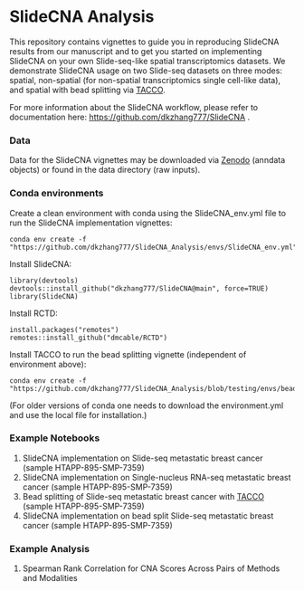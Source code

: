 # SlideCNA Analysis

This repository contains vignettes to guide you in reproducing SlideCNA results from our manuscript and to get you started on implementing SlideCNA on your own Slide-seq-like spatial transcriptomics datasets. We demonstrate SlideCNA usage on two Slide-seq datasets on three modes: spatial, non-spatial (for non-spatial transcriptomics single cell-like data), and spatial with bead splitting via [TACCO](https://www.nature.com/articles/s41587-023-01657-3).

For more information about the SlideCNA workflow, please refer to documentation here: https://github.com/dkzhang777/SlideCNA .

### Data
Data for the SlideCNA vignettes may be downloaded via [Zenodo](https://doi.org/10.5281/zenodo.10658097) (anndata objects) or found in the data directory (raw inputs).

### Conda environments
Create a clean environment with conda using the SlideCNA_env.yml file to run the SlideCNA implementation vignettes:
```
conda env create -f "https://github.com/dkzhang777/SlideCNA_Analysis/envs/SlideCNA_env.yml"
```

Install SlideCNA:
```
library(devtools)
devtools::install_github("dkzhang777/SlideCNA@main", force=TRUE)
library(SlideCNA)
```

Install RCTD:
```
install.packages("remotes")
remotes::install_github("dmcable/RCTD")
```

Install TACCO to run the bead splitting vignette (independent of environment above):
```
conda env create -f "https://github.com/dkzhang777/SlideCNA_Analysis/blob/testing/envs/bead_split_env.yml"
```

(For older versions of conda one needs to download the environment.yml and use the local file for installation.)

### Example Notebooks
1. SlideCNA implementation on Slide-seq metastatic breast cancer (sample HTAPP-895-SMP-7359)
2. SlideCNA implementation on Single-nucleus RNA-seq metastatic breast cancer (sample HTAPP-895-SMP-7359)
3. Bead splitting of Slide-seq metastatic breast cancer with [TACCO](https://www.nature.com/articles/s41587-023-01657-3) (sample HTAPP-895-SMP-7359)
4. SlideCNA implementation on bead split Slide-seq metastatic breast cancer (sample HTAPP-895-SMP-7359)

### Example Analysis
1. Spearman Rank Correlation for CNA Scores Across Pairs of Methods and Modalities